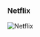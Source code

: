 ### Netflix

![Netflix](https://github.com/codewonkamentor/SystemDesign/blob/main/Netflix/NetFlix.png)
